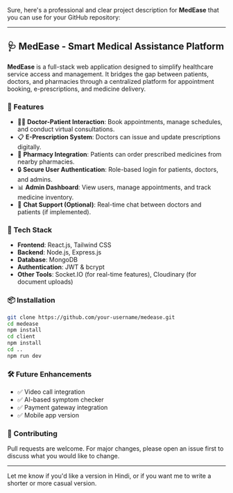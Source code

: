 Sure, here's a professional and clear project description for **MedEase** that you can use for your GitHub repository:

---

## 🩺 MedEase - Smart Medical Assistance Platform

**MedEase** is a full-stack web application designed to simplify healthcare service access and management. It bridges the gap between patients, doctors, and pharmacies through a centralized platform for appointment booking, e-prescriptions, and medicine delivery.

### 🚀 Features

* 👩‍⚕️ **Doctor-Patient Interaction**: Book appointments, manage schedules, and conduct virtual consultations.
* 📋 **E-Prescription System**: Doctors can issue and update prescriptions digitally.
* 🏥 **Pharmacy Integration**: Patients can order prescribed medicines from nearby pharmacies.
* 🔒 **Secure User Authentication**: Role-based login for patients, doctors, and admins.
* 📊 **Admin Dashboard**: View users, manage appointments, and track medicine inventory.
* 💬 **Chat Support (Optional)**: Real-time chat between doctors and patients (if implemented).

### 🧰 Tech Stack

* **Frontend**: React.js, Tailwind CSS
* **Backend**: Node.js, Express.js
* **Database**: MongoDB
* **Authentication**: JWT & bcrypt
* **Other Tools**: Socket.IO (for real-time features), Cloudinary (for document uploads)

### 📦 Installation

```bash
git clone https://github.com/your-username/medease.git
cd medease
npm install
cd client
npm install
cd ..
npm run dev
```

### 🛠️ Future Enhancements

* ✅ Video call integration
* ✅ AI-based symptom checker
* ✅ Payment gateway integration
* ✅ Mobile app version

### 🤝 Contributing

Pull requests are welcome. For major changes, please open an issue first to discuss what you would like to change.

---

Let me know if you'd like a version in Hindi, or if you want me to write a shorter or more casual version.
